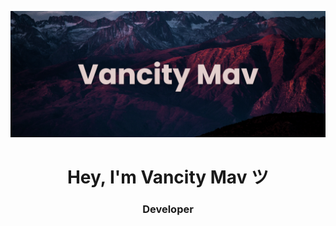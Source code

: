 ![Header](./banner.png)
<h1 align="center">Hey, I'm Vancity Mav ツ</h1>
<h3 align="center">Developer</h3>

<p align="left">
</p>

